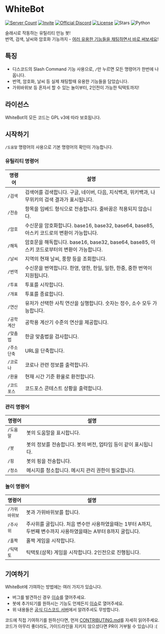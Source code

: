 [invite]: https://discord.com/oauth2/authorize?client_id=782777035898617886&permissions=8&scope=bot%20applications.commands
[invite-shield]: https://img.shields.io/badge/초대-하기-blue?style=flat-square
[discord-server]: https://discord.gg/aebSVBgzuG
[discord-shield]: https://img.shields.io/discord/795837553684774933?style=flat-square&label=디스코드&logo=discord&logoColor=white
[koreanbots]: https://koreanbots.dev/bots/782777035898617886
[koreanbots-shield]: https://koreanbots.dev/api/widget/bots/servers/782777035898617886.svg
[license]: https://github.com/dev-White-team/WhiteBot/blob/main/LICENSE
[license-shield]: https://img.shields.io/github/license/dev-White-team/WhiteBot?style=flat-square&label=라이선스
[stars-shield]: https://img.shields.io/github/stars/dev-White-team/WhiteBot?style=flat-square&label=스타&color=yellow
[python-shield]: https://img.shields.io/badge/파이썬-3.8_|_3.9_|_3.10-blue?style=flat-square&logo=python&logoColor=white
[issues]: https://github.com/dev-White-team/WhiteBot/issues
[pulls]: https://github.com/dev-white-team/WhiteBot/pulls
[contributing]: https://github.com/dev-White-team/WhiteBot/blob/main/CONTRIBUTING.md

# WhiteBot

[![Server Count][koreanbots-shield]][koreanbots]
[![Invite][invite-shield]][invite]
[![Official Discord][discord-shield]][discord-server]
[![License][license-shield]][license]
![Stars][stars-shield]
![Python][python-shield]

슬래시로 작동하는 유틸리티 만능 봇!\
번역, 검색, 날씨와 암호화 기능까지 - [여러 유용한 기능들을 채팅하면서 바로 써보세요][invite]!

## 특징

- 디스코드의 Slash Command 기능 사용으로, `/`만 누르면 모든 명령어가 한번에 나옵니다.
- 번역, 암호화, 날씨 등 실제 채팅할때 유용한 기능들을 담았습니다.
- 가위바위보 등 혼자서 할 수 있는 놀이부터, 2인전이 가능한 틱택토까지!

## 라이선스

WhiteBot의 모든 코드는 GPL v3에 따라 보호됩니다.

## 시작하기

`/도움말` 명령어의 사용으로 기본 명령어의 확인이 가능합니다.

### 유틸리티 명령어

| 명령어  | 설명 |
| ------- | --- |
| `/검색` | 검색어를 검색합니다. 구글, 네이버, 다음, 지식백과, 위키백과, 나무위키의 검색 결과가 표시됩니다. |
| `/전송` | 항목을 임베드 형식으로 전송합니다. 줄바꿈은 적용되지 않습니다. |
| `/암호` | 수신문을 암호화합니다. base16, base32, base64, base85, 아스키 코드로의 변환이 가능합니다. |
| `/해독` | 암호문을 해독합니다. base16, base32, base64, base85, 아스키 코드로부터의 변환이 가능합니다. |
| `/날씨` | 지역의 현재 날씨, 풍향 등을 조회합니다. |
| `/번역` | 수신문을 번역합니다. 한영, 영한, 한일, 일한, 한중, 중한 번역이 지원됩니다. |
| `/투표` | 투표를 시작합니다. |
| `/개표` | 투표를 종료합니다. |
| `/연산` | 유저가 선택한 사칙 연산을 실행합니다. 숫자는 정수, 소수 모두 가능합니다. |
| `/공학계산` | 공학용 계산기 수준의 연산을 제공합니다. |
| `/맞춤법` | 한글 맞춤법을 검사합니다. |
| `/주소단축` | URL을 단축합니다. |
| `/코로나` | 코로나 관련 정보를 출력합니다. |
| `/환율` | 현재 시간 기준 환율로 환전합니다. |
| `/코드포스` | 코드포스 콘테스트 상황을 출력합니다. |

### 관리 명령어

| 명령어    | 설명 |
| --------- | --- |
| `/도움말` | 봇의 도움말을 표시합니다. |
| `/봇`     | 봇의 정보를 전송합니다. 봇의 버전, 업타임 등이 같이 표시됩니다. |
| `/핑`     | 봇의 핑을 전송합니다. |
| `/청소`   | 메시지를 청소합니다. 메시지 관리 권한이 필요합니다. |

### 놀이 명령어

| 명령어        | 설명 |
| ------------ | --- |
| `/가위바위보` | 봇과 가위바위보를 합니다. |
| `/주사위`    | 주사위를 굴립니다. 처음 변수만 사용하였을때는 1부터 A까지, 두번째 변수까지 사용하였을때는 A부터 B까지 굴립니다. |
| `/홀짝`      | 홀짝 게임을 시작합니다. |
| `/틱택토` | 틱택토(삼목) 게임을 시작합니다. 2인전으로 진행됩니다. |

## 기여하기

WhiteBot에 기여하는 방법에는 여러 가지가 있습니다.

- 버그를 발견하신 경우 [이슈][issues]를 열어주세요.
- 봇에 추가되기를 원하시는 기능도 언제든지 [이슈][issues]로 열어주세요.
- 위 내용들은 [공식 디스코드 서버][discord-server]에서 알려주셔도 무방합니다.

코드에 직접 기여하기를 원하신다면, 먼저 [CONTRIBUTING.md][contributing]를 자세히 읽어주세요.  
코드가 아무리 좋더라도, 가이드라인을 지키지 않으셨다면 PR이 거부될 수 있습니다 :(
